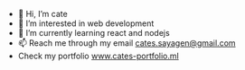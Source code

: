 - 👋 Hi, I’m cate
- 👀 I’m interested in web development
- 🌱 I’m currently learning react and nodejs
- 📫 Reach me through my email cates.sayagen@gmail.com
- Check my portfolio www.cates-portfolio.ml

<!---
cates-git/cates-git is a ✨ special ✨ repository because its `README.md` (this file) appears on your GitHub profile.
You can click the Preview link to take a look at your changes.
--->
